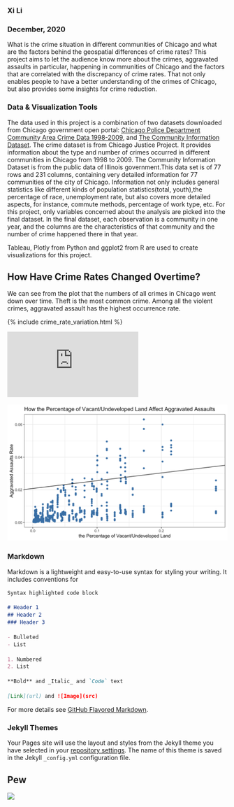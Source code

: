 ### Xi Li
### December, 2020


What is the crime situation in different communities of Chicago and what are the factors behind the geospatial differences of crime rates? This project aims to let the audience know more about the crimes, aggravated assaults in particular, happening in communities of Chicago and the factors that are correlated with the discrepancy of crime rates. That not only enables people to have a better understanding of the crimes of Chicago, but also provides some insights for crime reduction.

### Data & Visualization Tools
The data used in this project is a combination of two datasets downloaded from Chicago government open portal: [Chicago Police Department Community Area Crime Data 1998-2009](https://chicagojustice.org/open-data/), and [The Community Information Dataset](https://data.cityofchicago.org/Public-Safety/Crimes-Map/dfnk-7re6). The crime dataset is from Chicago Justice Project. It provides information about the type and number of crimes occurred in different communities in Chicago from 1998 to 2009. The Community Information Dataset is from the public data of Illinois government.This data set is of 77 rows and 231 columns, containing very detailed information for 77 communities of the city of Chicago. Information not only includes general statistics like different kinds of population statistics(total, youth),the percentage of race, unemployment rate, but also covers more detailed aspects, for instance, commute methods, percentage of work type, etc. For this project, only variables concerned about the analysis are picked into the final dataset. In the final dataset, each observation is a community in one year, and the columns are the characteristics of that community and the number of crime happened there in that year.

Tableau, Plotly from Python and ggplot2 from R are used to create visualizations for this project.


## How Have Crime Rates Changed Overtime?
We can see from the plot that the numbers of all crimes in Chicago went down over time. Theft is the most common crime. Among all the violent crimes, aggravated assault has the highest occurrence rate. 


{% include crime_rate_variation.html %}

![Image of crime rate variation](https://github.com/sherryli26/Aggravated-Assaults-in-Chicago/blob/main/images/crime_rate_variation.html)




![Image of causal effect](https://github.com/sherryli26/Aggravated-Assaults-in-Chicago/blob/main/images/causal%20effect.png)



### Markdown

Markdown is a lightweight and easy-to-use syntax for styling your writing. It includes conventions for

```markdown
Syntax highlighted code block

# Header 1
## Header 2
### Header 3

- Bulleted
- List

1. Numbered
2. List

**Bold** and _Italic_ and `Code` text

[Link](url) and ![Image](src)
```

For more details see [GitHub Flavored Markdown](https://guides.github.com/features/mastering-markdown/).

### Jekyll Themes

Your Pages site will use the layout and styles from the Jekyll theme you have selected in your [repository settings](https://github.com/sherryli26/Crime-in-Chicago/settings). The name of this theme is saved in the Jekyll `_config.yml` configuration file.

## Pew
<a href="https://www.pewresearch.org/fact-tank/2020/11/20/facts-about-crime-in-the-u-s/ft_20-11-12_crimeintheus_5/"><img src="https://www.pewresearch.org/wp-content/uploads/2020/11/FT_20.11.12_CrimeInTheUS_5.png?w=474"></a>
